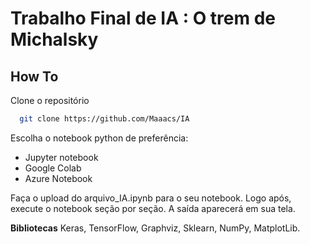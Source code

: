 # Trabalho Final de IA : O trem de Michalsky

## How To

Clone o repositório

```bash
  git clone https://github.com/Maaacs/IA
```

Escolha o notebook python de preferência:
- Jupyter notebook
- Google Colab
- Azure Notebook

Faça o upload do arquivo_IA.ipynb para o seu notebook. Logo após, execute o notebook seção por seção. A saída aparecerá em sua tela.

**Bibliotecas** Keras, TensorFlow, Graphviz, Sklearn, NumPy, MatplotLib.
